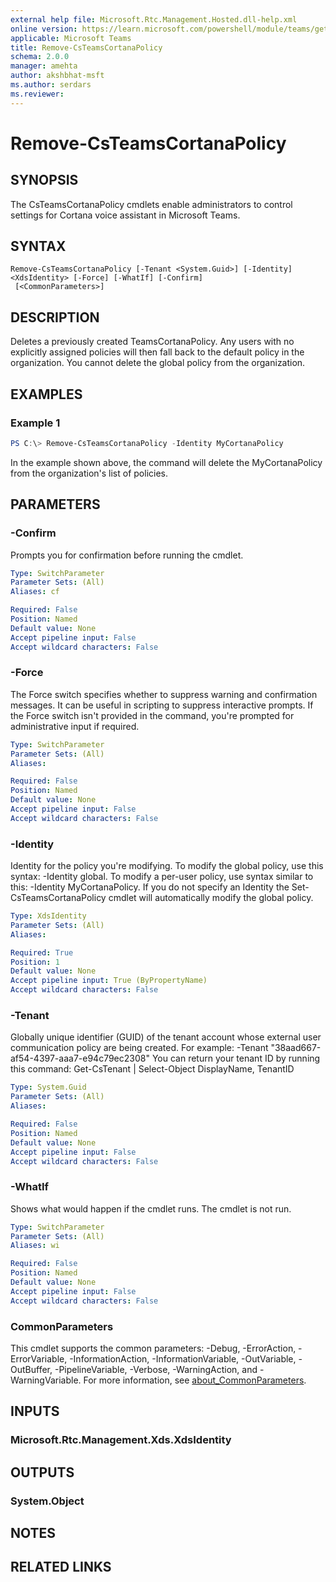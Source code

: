```yaml
---
external help file: Microsoft.Rtc.Management.Hosted.dll-help.xml
online version: https://learn.microsoft.com/powershell/module/teams/get-csteamscortanapolicy
applicable: Microsoft Teams
title: Remove-CsTeamsCortanaPolicy
schema: 2.0.0
manager: amehta
author: akshbhat-msft
ms.author: serdars
ms.reviewer:
---
```


# Remove-CsTeamsCortanaPolicy

## SYNOPSIS
The CsTeamsCortanaPolicy cmdlets enable administrators to control settings for Cortana voice assistant in Microsoft Teams.

## SYNTAX

```
Remove-CsTeamsCortanaPolicy [-Tenant <System.Guid>] [-Identity] <XdsIdentity> [-Force] [-WhatIf] [-Confirm]
 [<CommonParameters>]
```

## DESCRIPTION
Deletes a previously created TeamsCortanaPolicy. Any users with no explicitly assigned policies will then fall back to the default policy in the organization.  You cannot delete the global policy from the organization.

## EXAMPLES

### Example 1
```powershell
PS C:\> Remove-CsTeamsCortanaPolicy -Identity MyCortanaPolicy
```

In the example shown above, the command will delete the MyCortanaPolicy from the organization's list of policies.

## PARAMETERS

### -Confirm
Prompts you for confirmation before running the cmdlet.

```yaml
Type: SwitchParameter
Parameter Sets: (All)
Aliases: cf

Required: False
Position: Named
Default value: None
Accept pipeline input: False
Accept wildcard characters: False
```

### -Force
The Force switch specifies whether to suppress warning and confirmation messages. It can be useful in scripting to suppress interactive prompts. If the Force switch isn't provided in the command, you're prompted for administrative input if required.

```yaml
Type: SwitchParameter
Parameter Sets: (All)
Aliases:

Required: False
Position: Named
Default value: None
Accept pipeline input: False
Accept wildcard characters: False
```

### -Identity
Identity for the policy you're modifying. To modify the global policy, use this syntax: -Identity global. To modify a per-user policy, use syntax similar to this: -Identity MyCortanaPolicy.
If you do not specify an Identity the Set-CsTeamsCortanaPolicy cmdlet will automatically modify the global policy.

```yaml
Type: XdsIdentity
Parameter Sets: (All)
Aliases:

Required: True
Position: 1
Default value: None
Accept pipeline input: True (ByPropertyName)
Accept wildcard characters: False
```

### -Tenant
Globally unique identifier (GUID) of the tenant account whose external user communication policy are being created. For example:
-Tenant "38aad667-af54-4397-aaa7-e94c79ec2308"
You can return your tenant ID by running this command:
Get-CsTenant | Select-Object DisplayName, TenantID

```yaml
Type: System.Guid
Parameter Sets: (All)
Aliases:

Required: False
Position: Named
Default value: None
Accept pipeline input: False
Accept wildcard characters: False
```

### -WhatIf
Shows what would happen if the cmdlet runs.
The cmdlet is not run.

```yaml
Type: SwitchParameter
Parameter Sets: (All)
Aliases: wi

Required: False
Position: Named
Default value: None
Accept pipeline input: False
Accept wildcard characters: False
```

### CommonParameters
This cmdlet supports the common parameters: -Debug, -ErrorAction, -ErrorVariable, -InformationAction, -InformationVariable, -OutVariable, -OutBuffer, -PipelineVariable, -Verbose, -WarningAction, and -WarningVariable. For more information, see [about_CommonParameters](http://go.microsoft.com/fwlink/?LinkID=113216).

## INPUTS

### Microsoft.Rtc.Management.Xds.XdsIdentity

## OUTPUTS

### System.Object

## NOTES

## RELATED LINKS
